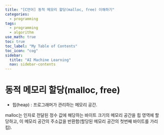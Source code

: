 ```yaml
---
title: "[C언어] 동적 메모리 할당(malloc, free) 이해하기" 
categories:
  - programming
tags:
  - programming
  - algorithm
use_math: true
toc: true
toc_label: "My Table of Contents"
toc_icon: "cog"
sidebar:
  title: "AI Machine Learning"
  nav: sidebar-contents
---
```


# 동적 메모리 할당(malloc, free)

* 힙(heap) : 프로그래머가 관리하는 메모리 공간.

malloc는 인자로 전달된 정수 값에 해당하는 바이트 크기의 메모리 공간을 힙 영역에 할당하고, 
이 메모리 공간의 주소값을 반환함(할당된 메모리 공간의 첫번째 바이트를 가리킴).
